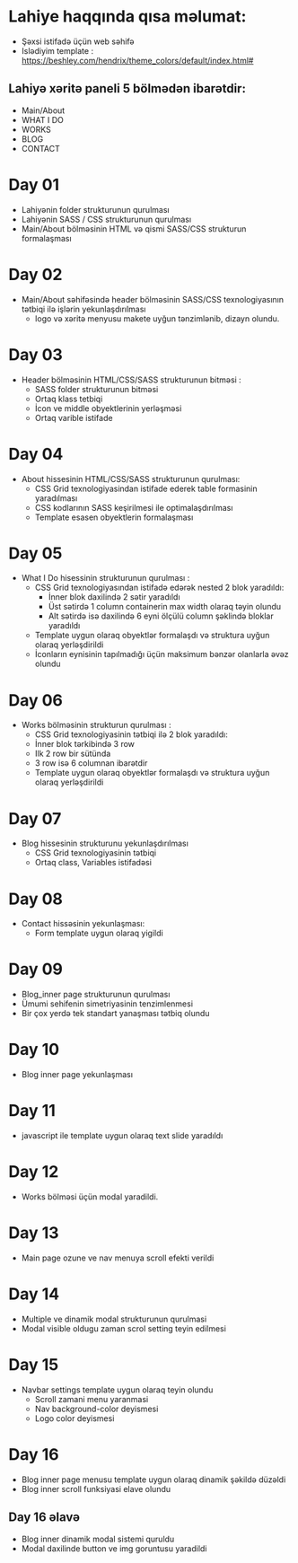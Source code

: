 # Lahiye haqqında qısa məlumat:

 - Şəxsi istifadə üçün web səhifə
 - Islədiyim template : https://beshley.com/hendrix/theme_colors/default/index.html#

 ## Lahiyə xəritə paneli 5 bölmədən ibarətdir:

  - Main/About
  - WHAT I DO
  - WORKS
  - BLOG
  - CONTACT

# Day 01

- Lahiyənin folder strukturunun qurulması
- Lahiyənin SASS / CSS strukturunun qurulması
- Main/About bölməsinin HTML və qismi SASS/CSS strukturun formalaşması

# Day 02

- Main/About səhifəsində header bölməsinin SASS/CSS texnologiyasının tətbiqi ilə işlərin yekunlaşdırılması
  - logo və xəritə menyusu makete uyğun tənzimlənib, dizayn olundu.

# Day 03

 - Header bölməsinin HTML/CSS/SASS strukturunun bitməsi :
   - SASS folder strukturunun bitməsi 
   - Ortaq klass tetbiqi 
   - İcon ve middle obyektlerinin yerləşməsi
   - Ortaq varible istifade 

# Day 04

- About hissesinin HTML/CSS/SASS strukturunun qurulması:
  - CSS Grid texnologiyasindan istifade ederek table formasinin yaradılması
  - CSS kodlarının SASS keşirilmesi ile optimalaşdırılması
  - Template esasen obyektlerin formalaşması

# Day 05

- What I Do hisessinin strukturunun qurulması :
  - CSS Grid texnologiyasından istifadə edərək nested 2 blok yaradıldı:
    - İnner blok daxilində 2 sətir yaradıldı
    - Üst sətirdə 1 column containerin max width olaraq təyin olundu
    - Alt sətirdə isə daxilində 6 eyni ölçülü column şəklində bloklar yaradıldı
  - Template uygun olaraq obyektlər formalaşdı və struktura uyğun olaraq yerləşdirildi
  - İconların eynisinin tapılmadığı üçün maksimum bənzər olanlarla əvəz olundu

# Day 06

- Works bölməsinin strukturun qurulması :
  - CSS Grid texnologiyasinin tətbiqi ilə 2 blok yaradıldı:
   - İnner blok tərkibində 3 row
   - Ilk 2 row bir sütünda 
   - 3 row isə 6 columnan ibarətdir
  - Template uygun olaraq obyektlər formalaşdı və struktura uyğun olaraq yerləşdirildi

# Day 07

- Blog hissesinin strukturunu yekunlaşdırılması
  - CSS Grid texnologiyasinin tətbiqi
  - Ortaq class, Variables istifadəsi

# Day 08

- Contact hissəsinin yekunlaşması:
  - Form template uygun olaraq yigildi

# Day 09

- Blog_inner page strukturunun qurulması
- Ümumi sehifenin simetriyasinin tenzimlenmesi
- Bir çox yerdə tek standart yanaşması tətbiq olundu 

# Day 10

- Blog inner page yekunlaşması

# Day 11

- javascript ile template uygun olaraq text slide yaradıldı

# Day 12

- Works bölməsi üçün modal yaradildi.

# Day 13

- Main page ozune ve nav menuya scroll efekti verildi

# Day 14

- Multiple ve dinamik modal strukturunun qurulmasi
- Modal visible oldugu zaman scrol setting teyin edilmesi 

# Day 15

- Navbar settings template uygun olaraq teyin olundu
  - Scroll zamani menu yaranmasi
  - Nav background-color deyismesi
  - Logo color deyismesi

# Day 16

- Blog inner page menusu template uygun olaraq dinamik şəkildə düzəldi
- Blog inner scroll funksiyasi elave olundu
 ## Day 16 əlavə
  - Blog inner dinamik modal sistemi quruldu
  - Modal daxilinde button ve img goruntusu yaradildi